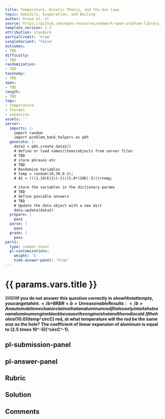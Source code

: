 ```yaml
---
title: Temperature, Kinetic Theory, and the Gas Laws
topic: Humidity, Evaporation, and Boiling
author: Urone et. al
source: https://github.com/open-resources/webwork-open-problem-library/tree/master/Contrib/BrockPhysics/College_Physics_Urone/13.Temperature_Kinetic_Theory_and_the_Gas_Laws/Humidity_Evaporation_and_Boiling/NU_U17-13-06-022.pg
template_version: 1.3
attribution: standard
partialCredit: 'true'
singleVariant: 'false'
outcomes:
- TBD
difficulty:
- TBD
randomization:
- TBD
taxonomy:
- TBD
span:
- TBD
length:
- TBD
tags:
- temperature
- thermal
- expansion
assets: ''
server:
  imports: |-
    import random
    import problem_bank_helpers as pbh
  generate: |-
    data2 = pbh.create_data2()
    # define or load names/items/objects from server files
    # TBD
    # store phrases etc
    # TBD
    # Randomize Variables
    # temp = random(10,30,0.1);
    # A1 = (((1.10)E(2))-1)/(5.0*(10E(-5)))+temp;

    # store the variables in the dictionary params
    # TBD
    # define possible answers
    # TBD
    # Update the data object with a new dict
    data.update(data2)
  prepare: |
    pass
  parse: |
    pass
  grade: |
    pass
part1:
  type: number-input
  pl-customizations:
    weight: '1'
    hide-answer-panel: 'true'
---
```


# {{ params.vars.title }} 


$BR$BR<b>If you do not answer this question correctly in $showHint attempts, you can get a hint.</b>$BR$BR<b>Unreasonable Results:</b> An automobile mechanic claims that an aluminum rod fits loosely into its hole on an aluminum engine block because the engine is hot and the rod is cold. If the hole is (10.0)(%) bigger in diameter than the ($temp^circC) rod, at what temperature will the rod be the same size as the hole? The coefficient of linear expansion of aluminum is equal to (2.5 times 10^-5)(^circC^-1).


## pl-submission-panel 


## pl-answer-panel 


## Rubric 


## Solution 


## Comments 



